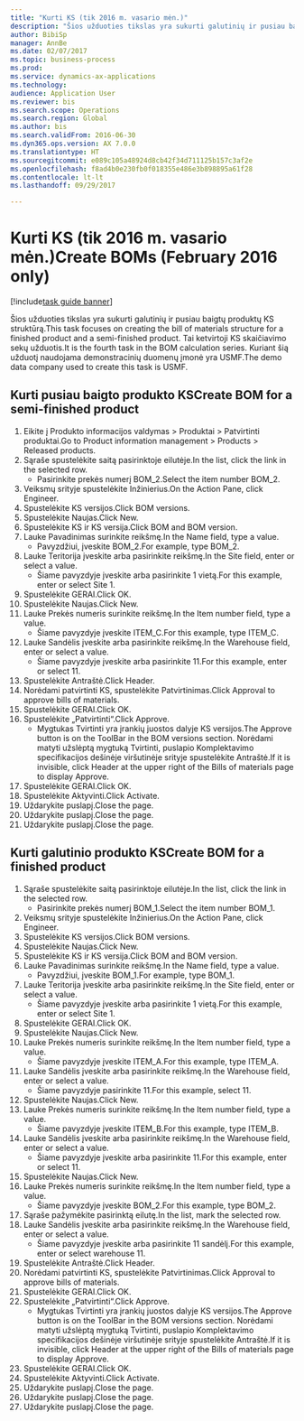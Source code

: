 ```yaml
--- 
title: "Kurti KS (tik 2016 m. vasario mėn.)"
description: "Šios užduoties tikslas yra sukurti galutinių ir pusiau baigtų produktų KS struktūrą."
author: BibiSp
manager: AnnBe
ms.date: 02/07/2017
ms.topic: business-process
ms.prod: 
ms.service: dynamics-ax-applications
ms.technology: 
audience: Application User
ms.reviewer: bis
ms.search.scope: Operations
ms.search.region: Global
ms.author: bis
ms.search.validFrom: 2016-06-30
ms.dyn365.ops.version: AX 7.0.0
ms.translationtype: HT
ms.sourcegitcommit: e089c105a48924d8cb42f34d711125b157c3af2e
ms.openlocfilehash: f8ad4b0e230fb0f018355e486e3b898895a61f28
ms.contentlocale: lt-lt
ms.lasthandoff: 09/29/2017

---
```

# <a name="create-boms-february-2016-only"></a><span data-ttu-id="639da-103">Kurti KS (tik 2016 m. vasario mėn.)</span><span class="sxs-lookup"><span data-stu-id="639da-103">Create BOMs (February 2016 only)</span></span>

[!include[task guide banner](../../includes/task-guide-banner.md)]

<span data-ttu-id="639da-104">Šios užduoties tikslas yra sukurti galutinių ir pusiau baigtų produktų KS struktūrą.</span><span class="sxs-lookup"><span data-stu-id="639da-104">This task focuses on creating the bill of materials structure for a finished product and a semi-finished product.</span></span> <span data-ttu-id="639da-105">Tai ketvirtoji KS skaičiavimo sekų užduotis.</span><span class="sxs-lookup"><span data-stu-id="639da-105">It is the fourth task in the BOM calculation series.</span></span> <span data-ttu-id="639da-106">Kuriant šią užduotį naudojama demonstracinių duomenų įmonė yra USMF.</span><span class="sxs-lookup"><span data-stu-id="639da-106">The demo data company used to create this task is USMF.</span></span>


## <a name="create-bom-for-a-semi-finished-product"></a><span data-ttu-id="639da-107">Kurti pusiau baigto produkto KS</span><span class="sxs-lookup"><span data-stu-id="639da-107">Create BOM for a semi-finished product</span></span>
1. <span data-ttu-id="639da-108">Eikite į Produkto informacijos valdymas > Produktai > Patvirtinti produktai.</span><span class="sxs-lookup"><span data-stu-id="639da-108">Go to Product information management > Products > Released products.</span></span>
2. <span data-ttu-id="639da-109">Sąraše spustelėkite saitą pasirinktoje eilutėje.</span><span class="sxs-lookup"><span data-stu-id="639da-109">In the list, click the link in the selected row.</span></span>
    * <span data-ttu-id="639da-110">Pasirinkite prekės numerį BOM_2.</span><span class="sxs-lookup"><span data-stu-id="639da-110">Select the item number BOM_2.</span></span>  
3. <span data-ttu-id="639da-111">Veiksmų srityje spustelėkite Inžinierius.</span><span class="sxs-lookup"><span data-stu-id="639da-111">On the Action Pane, click Engineer.</span></span>
4. <span data-ttu-id="639da-112">Spustelėkite KS versijos.</span><span class="sxs-lookup"><span data-stu-id="639da-112">Click BOM versions.</span></span>
5. <span data-ttu-id="639da-113">Spustelėkite Naujas.</span><span class="sxs-lookup"><span data-stu-id="639da-113">Click New.</span></span>
6. <span data-ttu-id="639da-114">Spustelėkite KS ir KS versija.</span><span class="sxs-lookup"><span data-stu-id="639da-114">Click BOM and BOM version.</span></span>
7. <span data-ttu-id="639da-115">Lauke Pavadinimas surinkite reikšmę.</span><span class="sxs-lookup"><span data-stu-id="639da-115">In the Name field, type a value.</span></span>
    * <span data-ttu-id="639da-116">Pavyzdžiui, įveskite BOM_2.</span><span class="sxs-lookup"><span data-stu-id="639da-116">For example, type BOM_2.</span></span>  
8. <span data-ttu-id="639da-117">Lauke Teritorija įveskite arba pasirinkite reikšmę.</span><span class="sxs-lookup"><span data-stu-id="639da-117">In the Site field, enter or select a value.</span></span>
    * <span data-ttu-id="639da-118">Šiame pavyzdyje įveskite arba pasirinkite 1 vietą.</span><span class="sxs-lookup"><span data-stu-id="639da-118">For this example, enter or select Site 1.</span></span>  
9. <span data-ttu-id="639da-119">Spustelėkite GERAI.</span><span class="sxs-lookup"><span data-stu-id="639da-119">Click OK.</span></span>
10. <span data-ttu-id="639da-120">Spustelėkite Naujas.</span><span class="sxs-lookup"><span data-stu-id="639da-120">Click New.</span></span>
11. <span data-ttu-id="639da-121">Lauke Prekės numeris surinkite reikšmę.</span><span class="sxs-lookup"><span data-stu-id="639da-121">In the Item number field, type a value.</span></span>
    * <span data-ttu-id="639da-122">Šiame pavyzdyje įveskite ITEM_C.</span><span class="sxs-lookup"><span data-stu-id="639da-122">For this example, type ITEM_C.</span></span>  
12. <span data-ttu-id="639da-123">Lauke Sandėlis įveskite arba pasirinkite reikšmę.</span><span class="sxs-lookup"><span data-stu-id="639da-123">In the Warehouse field, enter or select a value.</span></span>
    * <span data-ttu-id="639da-124">Šiame pavyzdyje įveskite arba pasirinkite 11.</span><span class="sxs-lookup"><span data-stu-id="639da-124">For this example, enter or select 11.</span></span>  
13. <span data-ttu-id="639da-125">Spustelėkite Antraštė.</span><span class="sxs-lookup"><span data-stu-id="639da-125">Click Header.</span></span>
14. <span data-ttu-id="639da-126">Norėdami patvirtinti KS, spustelėkite Patvirtinimas.</span><span class="sxs-lookup"><span data-stu-id="639da-126">Click Approval to approve bills of materials.</span></span>
15. <span data-ttu-id="639da-127">Spustelėkite GERAI.</span><span class="sxs-lookup"><span data-stu-id="639da-127">Click OK.</span></span>
16. <span data-ttu-id="639da-128">Spustelėkite „Patvirtinti“.</span><span class="sxs-lookup"><span data-stu-id="639da-128">Click Approve.</span></span>
    * <span data-ttu-id="639da-129">Mygtukas Tvirtinti yra įrankių juostos dalyje KS versijos.</span><span class="sxs-lookup"><span data-stu-id="639da-129">The Approve button is on the ToolBar in the  BOM versions section.</span></span> <span data-ttu-id="639da-130">Norėdami matyti užslėptą mygtuką Tvirtinti, puslapio Komplektavimo specifikacijos dešinėje viršutinėje srityje spustelėkite Antraštė.</span><span class="sxs-lookup"><span data-stu-id="639da-130">If it is invisible, click Header at the upper right of the Bills of materials page to display Approve.</span></span>  
17. <span data-ttu-id="639da-131">Spustelėkite GERAI.</span><span class="sxs-lookup"><span data-stu-id="639da-131">Click OK.</span></span>
18. <span data-ttu-id="639da-132">Spustelėkite Aktyvinti.</span><span class="sxs-lookup"><span data-stu-id="639da-132">Click Activate.</span></span>
19. <span data-ttu-id="639da-133">Uždarykite puslapį.</span><span class="sxs-lookup"><span data-stu-id="639da-133">Close the page.</span></span>
20. <span data-ttu-id="639da-134">Uždarykite puslapį.</span><span class="sxs-lookup"><span data-stu-id="639da-134">Close the page.</span></span>
21. <span data-ttu-id="639da-135">Uždarykite puslapį.</span><span class="sxs-lookup"><span data-stu-id="639da-135">Close the page.</span></span>

## <a name="create-bom-for-a-finished-product"></a><span data-ttu-id="639da-136">Kurti galutinio produkto KS</span><span class="sxs-lookup"><span data-stu-id="639da-136">Create BOM for a finished product</span></span>
1. <span data-ttu-id="639da-137">Sąraše spustelėkite saitą pasirinktoje eilutėje.</span><span class="sxs-lookup"><span data-stu-id="639da-137">In the list, click the link in the selected row.</span></span>
    * <span data-ttu-id="639da-138">Pasirinkite prekės numerį BOM_1.</span><span class="sxs-lookup"><span data-stu-id="639da-138">Select the item number BOM_1.</span></span>  
2. <span data-ttu-id="639da-139">Veiksmų srityje spustelėkite Inžinierius.</span><span class="sxs-lookup"><span data-stu-id="639da-139">On the Action Pane, click Engineer.</span></span>
3. <span data-ttu-id="639da-140">Spustelėkite KS versijos.</span><span class="sxs-lookup"><span data-stu-id="639da-140">Click BOM versions.</span></span>
4. <span data-ttu-id="639da-141">Spustelėkite Naujas.</span><span class="sxs-lookup"><span data-stu-id="639da-141">Click New.</span></span>
5. <span data-ttu-id="639da-142">Spustelėkite KS ir KS versija.</span><span class="sxs-lookup"><span data-stu-id="639da-142">Click BOM and BOM version.</span></span>
6. <span data-ttu-id="639da-143">Lauke Pavadinimas surinkite reikšmę.</span><span class="sxs-lookup"><span data-stu-id="639da-143">In the Name field, type a value.</span></span>
    * <span data-ttu-id="639da-144">Pavyzdžiui, įveskite BOM_1.</span><span class="sxs-lookup"><span data-stu-id="639da-144">For example, type BOM_1.</span></span>  
7. <span data-ttu-id="639da-145">Lauke Teritorija įveskite arba pasirinkite reikšmę.</span><span class="sxs-lookup"><span data-stu-id="639da-145">In the Site field, enter or select a value.</span></span>
    * <span data-ttu-id="639da-146">Šiame pavyzdyje įveskite arba pasirinkite 1 vietą.</span><span class="sxs-lookup"><span data-stu-id="639da-146">For this example, enter or select Site 1.</span></span>  
8. <span data-ttu-id="639da-147">Spustelėkite GERAI.</span><span class="sxs-lookup"><span data-stu-id="639da-147">Click OK.</span></span>
9. <span data-ttu-id="639da-148">Spustelėkite Naujas.</span><span class="sxs-lookup"><span data-stu-id="639da-148">Click New.</span></span>
10. <span data-ttu-id="639da-149">Lauke Prekės numeris surinkite reikšmę.</span><span class="sxs-lookup"><span data-stu-id="639da-149">In the Item number field, type a value.</span></span>
    * <span data-ttu-id="639da-150">Šiame pavyzdyje įveskite ITEM_A.</span><span class="sxs-lookup"><span data-stu-id="639da-150">For this example, type ITEM_A.</span></span>  
11. <span data-ttu-id="639da-151">Lauke Sandėlis įveskite arba pasirinkite reikšmę.</span><span class="sxs-lookup"><span data-stu-id="639da-151">In the Warehouse field, enter or select a value.</span></span>
    * <span data-ttu-id="639da-152">Šiame pavyzdyje pasirinkite 11.</span><span class="sxs-lookup"><span data-stu-id="639da-152">For this example, select 11.</span></span>  
12. <span data-ttu-id="639da-153">Spustelėkite Naujas.</span><span class="sxs-lookup"><span data-stu-id="639da-153">Click New.</span></span>
13. <span data-ttu-id="639da-154">Lauke Prekės numeris surinkite reikšmę.</span><span class="sxs-lookup"><span data-stu-id="639da-154">In the Item number field, type a value.</span></span>
    * <span data-ttu-id="639da-155">Šiame pavyzdyje įveskite ITEM_B.</span><span class="sxs-lookup"><span data-stu-id="639da-155">For this example, type ITEM_B.</span></span>  
14. <span data-ttu-id="639da-156">Lauke Sandėlis įveskite arba pasirinkite reikšmę.</span><span class="sxs-lookup"><span data-stu-id="639da-156">In the Warehouse field, enter or select a value.</span></span>
    * <span data-ttu-id="639da-157">Šiame pavyzdyje įveskite arba pasirinkite 11.</span><span class="sxs-lookup"><span data-stu-id="639da-157">For this example, enter or select 11.</span></span>  
15. <span data-ttu-id="639da-158">Spustelėkite Naujas.</span><span class="sxs-lookup"><span data-stu-id="639da-158">Click New.</span></span>
16. <span data-ttu-id="639da-159">Lauke Prekės numeris surinkite reikšmę.</span><span class="sxs-lookup"><span data-stu-id="639da-159">In the Item number field, type a value.</span></span>
    * <span data-ttu-id="639da-160">Šiame pavyzdyje įveskite BOM_2.</span><span class="sxs-lookup"><span data-stu-id="639da-160">For this example, type BOM_2.</span></span>  
17. <span data-ttu-id="639da-161">Sąraše pažymėkite pasirinktą eilutę.</span><span class="sxs-lookup"><span data-stu-id="639da-161">In the list, mark the selected row.</span></span>
18. <span data-ttu-id="639da-162">Lauke Sandėlis įveskite arba pasirinkite reikšmę.</span><span class="sxs-lookup"><span data-stu-id="639da-162">In the Warehouse field, enter or select a value.</span></span>
    * <span data-ttu-id="639da-163">Šiame pavyzdyje įveskite arba pasirinkite 11 sandėlį.</span><span class="sxs-lookup"><span data-stu-id="639da-163">For this example, enter or select warehouse 11.</span></span>  
19. <span data-ttu-id="639da-164">Spustelėkite Antraštė.</span><span class="sxs-lookup"><span data-stu-id="639da-164">Click Header.</span></span>
20. <span data-ttu-id="639da-165">Norėdami patvirtinti KS, spustelėkite Patvirtinimas.</span><span class="sxs-lookup"><span data-stu-id="639da-165">Click Approval to approve bills of materials.</span></span>
21. <span data-ttu-id="639da-166">Spustelėkite GERAI.</span><span class="sxs-lookup"><span data-stu-id="639da-166">Click OK.</span></span>
22. <span data-ttu-id="639da-167">Spustelėkite „Patvirtinti“.</span><span class="sxs-lookup"><span data-stu-id="639da-167">Click Approve.</span></span>
    * <span data-ttu-id="639da-168">Mygtukas Tvirtinti yra įrankių juostos dalyje KS versijos.</span><span class="sxs-lookup"><span data-stu-id="639da-168">The Approve button is on the ToolBar in the  BOM versions section.</span></span> <span data-ttu-id="639da-169">Norėdami matyti užslėptą mygtuką Tvirtinti, puslapio Komplektavimo specifikacijos dešinėje viršutinėje srityje spustelėkite Antraštė.</span><span class="sxs-lookup"><span data-stu-id="639da-169">If it is invisible, click Header at the upper right of the Bills of materials page to display Approve.</span></span>  
23. <span data-ttu-id="639da-170">Spustelėkite GERAI.</span><span class="sxs-lookup"><span data-stu-id="639da-170">Click OK.</span></span>
24. <span data-ttu-id="639da-171">Spustelėkite Aktyvinti.</span><span class="sxs-lookup"><span data-stu-id="639da-171">Click Activate.</span></span>
25. <span data-ttu-id="639da-172">Uždarykite puslapį.</span><span class="sxs-lookup"><span data-stu-id="639da-172">Close the page.</span></span>
26. <span data-ttu-id="639da-173">Uždarykite puslapį.</span><span class="sxs-lookup"><span data-stu-id="639da-173">Close the page.</span></span>
27. <span data-ttu-id="639da-174">Uždarykite puslapį.</span><span class="sxs-lookup"><span data-stu-id="639da-174">Close the page.</span></span>


